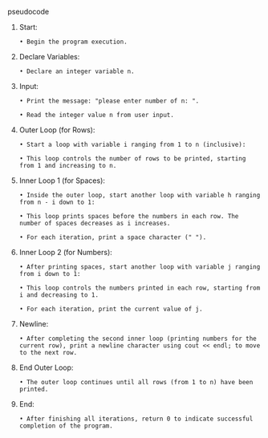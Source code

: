
pseudocode

1. Start:

       • Begin the program execution.

2. Declare Variables:

       • Declare an integer variable n.

3. Input:

       • Print the message: "please enter number of n: ".

       • Read the integer value n from user input.

4. Outer Loop (for Rows):

       • Start a loop with variable i ranging from 1 to n (inclusive):

       • This loop controls the number of rows to be printed, starting from 1 and increasing to n.

5. Inner Loop 1 (for Spaces):

       • Inside the outer loop, start another loop with variable h ranging from n - i down to 1:

       • This loop prints spaces before the numbers in each row. The number of spaces decreases as i increases.

       • For each iteration, print a space character (" ").

6. Inner Loop 2 (for Numbers):

       • After printing spaces, start another loop with variable j ranging from i down to 1:

       • This loop controls the numbers printed in each row, starting from i and decreasing to 1.

       • For each iteration, print the current value of j.

7. Newline:

       • After completing the second inner loop (printing numbers for the current row), print a newline character using cout << endl; to move to the next row.

8. End Outer Loop:

       • The outer loop continues until all rows (from 1 to n) have been printed.

9. End:

       • After finishing all iterations, return 0 to indicate successful completion of the program.
